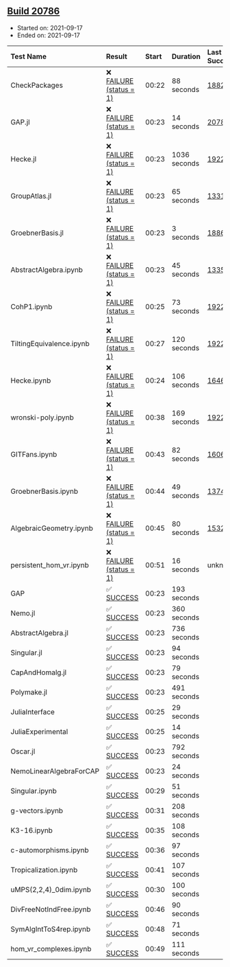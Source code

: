## [Build 20786](https://oscarci.mathematik.uni-kl.de/job/oscar/20786/)

* Started on: 2021-09-17
* Ended on: 2021-09-17

| Test Name    | Result | Start | Duration | Last Success | First Failure |
|:-------------|:-------|:------|:---------|:-------------|:--------------|
| CheckPackages | ❌ [FAILURE (status = 1)](https://oscarci.mathematik.uni-kl.de/job/oscar/20786/artifact/logs/build-20786/CheckPackages.log) | 00:22 | 88 seconds | [18822](https://oscarci.mathematik.uni-kl.de/job/oscar/18822/) | [18823](https://oscarci.mathematik.uni-kl.de/job/oscar/18823/) |
| GAP.jl | ❌ [FAILURE (status = 1)](https://oscarci.mathematik.uni-kl.de/job/oscar/20786/artifact/logs/build-20786/GAP.jl.log) | 00:23 | 14 seconds | [20785](https://oscarci.mathematik.uni-kl.de/job/oscar/20785/) | [20786](https://oscarci.mathematik.uni-kl.de/job/oscar/20786/) |
| Hecke.jl | ❌ [FAILURE (status = 1)](https://oscarci.mathematik.uni-kl.de/job/oscar/20786/artifact/logs/build-20786/Hecke.jl.log) | 00:23 | 1036 seconds | [19222](https://oscarci.mathematik.uni-kl.de/job/oscar/19222/) | [20152](https://oscarci.mathematik.uni-kl.de/job/oscar/20152/) |
| GroupAtlas.jl | ❌ [FAILURE (status = 1)](https://oscarci.mathematik.uni-kl.de/job/oscar/20786/artifact/logs/build-20786/GroupAtlas.jl.log) | 00:23 | 65 seconds | [13311](https://oscarci.mathematik.uni-kl.de/job/oscar/13311/) | [13312](https://oscarci.mathematik.uni-kl.de/job/oscar/13312/) |
| GroebnerBasis.jl | ❌ [FAILURE (status = 1)](https://oscarci.mathematik.uni-kl.de/job/oscar/20786/artifact/logs/build-20786/GroebnerBasis.jl.log) | 00:23 | 3 seconds | [18864](https://oscarci.mathematik.uni-kl.de/job/oscar/18864/) | [18865](https://oscarci.mathematik.uni-kl.de/job/oscar/18865/) |
| AbstractAlgebra.ipynb | ❌ [FAILURE (status = 1)](https://oscarci.mathematik.uni-kl.de/job/oscar/20786/artifact/logs/build-20786/AbstractAlgebra.ipynb.log) | 00:23 | 45 seconds | [13355](https://oscarci.mathematik.uni-kl.de/job/oscar/13355/) | [13356](https://oscarci.mathematik.uni-kl.de/job/oscar/13356/) |
| CohP1.ipynb | ❌ [FAILURE (status = 1)](https://oscarci.mathematik.uni-kl.de/job/oscar/20786/artifact/logs/build-20786/CohP1.ipynb.log) | 00:25 | 73 seconds | [19222](https://oscarci.mathematik.uni-kl.de/job/oscar/19222/) | [20152](https://oscarci.mathematik.uni-kl.de/job/oscar/20152/) |
| TiltingEquivalence.ipynb | ❌ [FAILURE (status = 1)](https://oscarci.mathematik.uni-kl.de/job/oscar/20786/artifact/logs/build-20786/TiltingEquivalence.ipynb.log) | 00:27 | 120 seconds | [19222](https://oscarci.mathematik.uni-kl.de/job/oscar/19222/) | [20152](https://oscarci.mathematik.uni-kl.de/job/oscar/20152/) |
| Hecke.ipynb | ❌ [FAILURE (status = 1)](https://oscarci.mathematik.uni-kl.de/job/oscar/20786/artifact/logs/build-20786/Hecke.ipynb.log) | 00:24 | 106 seconds | [16463](https://oscarci.mathematik.uni-kl.de/job/oscar/16463/) | [16464](https://oscarci.mathematik.uni-kl.de/job/oscar/16464/) |
| wronski-poly.ipynb | ❌ [FAILURE (status = 1)](https://oscarci.mathematik.uni-kl.de/job/oscar/20786/artifact/logs/build-20786/wronski-poly.ipynb.log) | 00:38 | 169 seconds | [19222](https://oscarci.mathematik.uni-kl.de/job/oscar/19222/) | [20152](https://oscarci.mathematik.uni-kl.de/job/oscar/20152/) |
| GITFans.ipynb | ❌ [FAILURE (status = 1)](https://oscarci.mathematik.uni-kl.de/job/oscar/20786/artifact/logs/build-20786/GITFans.ipynb.log) | 00:43 | 82 seconds | [16068](https://oscarci.mathematik.uni-kl.de/job/oscar/16068/) | [16069](https://oscarci.mathematik.uni-kl.de/job/oscar/16069/) |
| GroebnerBasis.ipynb | ❌ [FAILURE (status = 1)](https://oscarci.mathematik.uni-kl.de/job/oscar/20786/artifact/logs/build-20786/GroebnerBasis.ipynb.log) | 00:44 | 49 seconds | [13748](https://oscarci.mathematik.uni-kl.de/job/oscar/13748/) | [13749](https://oscarci.mathematik.uni-kl.de/job/oscar/13749/) |
| AlgebraicGeometry.ipynb | ❌ [FAILURE (status = 1)](https://oscarci.mathematik.uni-kl.de/job/oscar/20786/artifact/logs/build-20786/AlgebraicGeometry.ipynb.log) | 00:45 | 80 seconds | [15322](https://oscarci.mathematik.uni-kl.de/job/oscar/15322/) | [15323](https://oscarci.mathematik.uni-kl.de/job/oscar/15323/) |
| persistent_hom_vr.ipynb | ❌ [FAILURE (status = 1)](https://oscarci.mathematik.uni-kl.de/job/oscar/20786/artifact/logs/build-20786/persistent_hom_vr.ipynb.log) | 00:51 | 16 seconds | unknown | unknown |
| GAP | ✅ [SUCCESS](https://oscarci.mathematik.uni-kl.de/job/oscar/20786/artifact/logs/build-20786/GAP.log) | 00:23 | 193 seconds |  |  |
| Nemo.jl | ✅ [SUCCESS](https://oscarci.mathematik.uni-kl.de/job/oscar/20786/artifact/logs/build-20786/Nemo.jl.log) | 00:23 | 360 seconds |  |  |
| AbstractAlgebra.jl | ✅ [SUCCESS](https://oscarci.mathematik.uni-kl.de/job/oscar/20786/artifact/logs/build-20786/AbstractAlgebra.jl.log) | 00:23 | 736 seconds |  |  |
| Singular.jl | ✅ [SUCCESS](https://oscarci.mathematik.uni-kl.de/job/oscar/20786/artifact/logs/build-20786/Singular.jl.log) | 00:23 | 94 seconds |  |  |
| CapAndHomalg.jl | ✅ [SUCCESS](https://oscarci.mathematik.uni-kl.de/job/oscar/20786/artifact/logs/build-20786/CapAndHomalg.jl.log) | 00:23 | 79 seconds |  |  |
| Polymake.jl | ✅ [SUCCESS](https://oscarci.mathematik.uni-kl.de/job/oscar/20786/artifact/logs/build-20786/Polymake.jl.log) | 00:23 | 491 seconds |  |  |
| JuliaInterface | ✅ [SUCCESS](https://oscarci.mathematik.uni-kl.de/job/oscar/20786/artifact/logs/build-20786/JuliaInterface.log) | 00:25 | 29 seconds |  |  |
| JuliaExperimental | ✅ [SUCCESS](https://oscarci.mathematik.uni-kl.de/job/oscar/20786/artifact/logs/build-20786/JuliaExperimental.log) | 00:25 | 14 seconds |  |  |
| Oscar.jl | ✅ [SUCCESS](https://oscarci.mathematik.uni-kl.de/job/oscar/20786/artifact/logs/build-20786/Oscar.jl.log) | 00:23 | 792 seconds |  |  |
| NemoLinearAlgebraForCAP | ✅ [SUCCESS](https://oscarci.mathematik.uni-kl.de/job/oscar/20786/artifact/logs/build-20786/NemoLinearAlgebraForCAP.log) | 00:23 | 24 seconds |  |  |
| Singular.ipynb | ✅ [SUCCESS](https://oscarci.mathematik.uni-kl.de/job/oscar/20786/artifact/logs/build-20786/Singular.ipynb.log) | 00:29 | 51 seconds |  |  |
| g-vectors.ipynb | ✅ [SUCCESS](https://oscarci.mathematik.uni-kl.de/job/oscar/20786/artifact/logs/build-20786/g-vectors.ipynb.log) | 00:31 | 208 seconds |  |  |
| K3-16.ipynb | ✅ [SUCCESS](https://oscarci.mathematik.uni-kl.de/job/oscar/20786/artifact/logs/build-20786/K3-16.ipynb.log) | 00:35 | 108 seconds |  |  |
| c-automorphisms.ipynb | ✅ [SUCCESS](https://oscarci.mathematik.uni-kl.de/job/oscar/20786/artifact/logs/build-20786/c-automorphisms.ipynb.log) | 00:36 | 97 seconds |  |  |
| Tropicalization.ipynb | ✅ [SUCCESS](https://oscarci.mathematik.uni-kl.de/job/oscar/20786/artifact/logs/build-20786/Tropicalization.ipynb.log) | 00:41 | 107 seconds |  |  |
| uMPS(2,2,4)_0dim.ipynb | ✅ [SUCCESS](https://oscarci.mathematik.uni-kl.de/job/oscar/20786/artifact/logs/build-20786/uMPS-2-2-4-_0dim.ipynb.log) | 00:30 | 100 seconds |  |  |
| DivFreeNotIndFree.ipynb | ✅ [SUCCESS](https://oscarci.mathematik.uni-kl.de/job/oscar/20786/artifact/logs/build-20786/DivFreeNotIndFree.ipynb.log) | 00:46 | 90 seconds |  |  |
| SymAlgIntToS4rep.ipynb | ✅ [SUCCESS](https://oscarci.mathematik.uni-kl.de/job/oscar/20786/artifact/logs/build-20786/SymAlgIntToS4rep.ipynb.log) | 00:48 | 71 seconds |  |  |
| hom_vr_complexes.ipynb | ✅ [SUCCESS](https://oscarci.mathematik.uni-kl.de/job/oscar/20786/artifact/logs/build-20786/hom_vr_complexes.ipynb.log) | 00:49 | 111 seconds |  |  |

